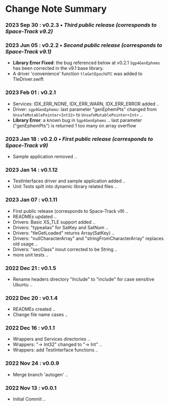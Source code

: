 # Change Note Summary

### 2023 Sep 30 : v0.2.3 • _Third public release (corresponds to Space-Track v9.2)_

### 2023 Jun 05 : v0.2.2 • _Second public release (corresponds to Space-Track v9.1)_

- **Library Error Fixed**: the bug referenced below at v0.2.1 `Sgp4GenEphems` has been corrected in the v9.1 base library.
- A driver 'convenience' function `tleGetEpochUTC` was added to TleDriver.swift

### 2023 Feb 01 : v0.2.1

- Services: IDX_ERR_NONE, IDX_ERR_WARN, IDX_ERR_ERROR added ..
- Driver: `sgp4GenEphems`: last parameter "genEphemPts" changed from `UnsafeMutablePointer<Int32>` to `UnsafeMutablePointer<Int>` ..
- **Library Error**: a known bug in `Sgp4GenEphems` .. last parameter ("genEphemPts") is returned 1 too many on array overflow

### 2023 Jan 18 : v0.2.0 • _First public release (corresponds to Space-Track v9)_

- Sample application removed ..

### 2023 Jan 14 : v0.1.12

- TestInterfaces driver and sample application added ..
- Unit Tests spilt into dynamic library related files ..

### 2023 Jan 07 : v0.1.11

- First public release (corresponds to Space-Track v9) ..
- READMEs updated ..
- Drivers: Basic XS_TLE support added ..
- Drivers: "typealias" for SatKey and SatNum ..
- Drivers: "tleGetLoaded" returns Array(SatKey) ..
- Drivers: "nullCharacterArray" and "stringFromCharacterArray" replaces old usage ..
- Drivers: "secClass" inout corrected to be String ..
- more unit tests ..

### 2022 Dec 21 : v0.1.5

- Rename headers directory "Include" to "include" for case sensitive Ubuntu ..

### 2022 Dec 20 : v0.1.4

- READMEs created ..
- Change file name cases ..

### 2022 Dec 16 : v0.1.1

- Wrappers and Services directories ..
- Wrappers: "→ Int32" changed to "→ Int" ..
- Wrappers: add TestInterface functions ..

### 2022 Nov 24 : v0.0.9

- Merge branch 'autogen' ..

### 2022 Nov 13 : v0.0.1

- Initial Commit ..

